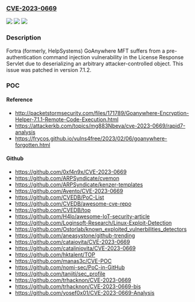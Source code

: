### [CVE-2023-0669](https://cve.mitre.org/cgi-bin/cvename.cgi?name=CVE-2023-0669)
![](https://img.shields.io/static/v1?label=Product&message=Goanywhere%20MFT&color=blue)
![](https://img.shields.io/static/v1?label=Version&message=0%3C%3D%207.1.1%20&color=brighgreen)
![](https://img.shields.io/static/v1?label=Vulnerability&message=CWE-502%20Deserialization%20of%20Untrusted%20Data&color=brighgreen)

### Description

Fortra (formerly, HelpSystems) GoAnywhere MFT suffers from a pre-authentication command injection vulnerability in the License Response Servlet due to deserializing an arbitrary attacker-controlled object. This issue was patched in version 7.1.2.

### POC

#### Reference
- http://packetstormsecurity.com/files/171789/Goanywhere-Encryption-Helper-7.1.1-Remote-Code-Execution.html
- https://attackerkb.com/topics/mg883Nbeva/cve-2023-0669/rapid7-analysis
- https://frycos.github.io/vulns4free/2023/02/06/goanywhere-forgotten.html

#### Github
- https://github.com/0xf4n9x/CVE-2023-0669
- https://github.com/ARPSyndicate/cvemon
- https://github.com/ARPSyndicate/kenzer-templates
- https://github.com/Avento/CVE-2023-0669
- https://github.com/CVEDB/PoC-List
- https://github.com/CVEDB/awesome-cve-repo
- https://github.com/CVEDB/top
- https://github.com/H4lo/awesome-IoT-security-article
- https://github.com/Loginsoft-Research/Linux-Exploit-Detection
- https://github.com/Ostorlab/known_exploited_vulnerbilities_detectors
- https://github.com/aneasystone/github-trending
- https://github.com/cataiovita/CVE-2023-0669
- https://github.com/cataliniovita/CVE-2023-0669
- https://github.com/hktalent/TOP
- https://github.com/manas3c/CVE-POC
- https://github.com/nomi-sec/PoC-in-GitHub
- https://github.com/tanjiti/sec_profile
- https://github.com/trhacknon/CVE-2023-0669
- https://github.com/trhacknon/CVE-2023-0669-bis
- https://github.com/yosef0x01/CVE-2023-0669-Analysis

